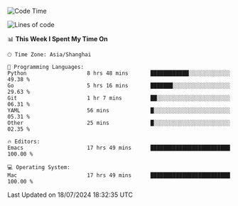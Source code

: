 <!--START_SECTION:waka-->
![Code Time](http://img.shields.io/badge/Code%20Time-2%2C075%20hrs%2015%20mins-blue)

![Lines of code](https://img.shields.io/badge/From%20Hello%20World%20I%27ve%20Written-308.1%20thousand%20lines%20of%20code-blue)

📊 **This Week I Spent My Time On** 

```text
🕑︎ Time Zone: Asia/Shanghai

💬 Programming Languages: 
Python                   8 hrs 48 mins       ████████████░░░░░░░░░░░░░   49.38 % 
Go                       5 hrs 16 mins       ███████░░░░░░░░░░░░░░░░░░   29.63 % 
Git                      1 hr 7 mins         ██░░░░░░░░░░░░░░░░░░░░░░░   06.31 % 
YAML                     56 mins             █░░░░░░░░░░░░░░░░░░░░░░░░   05.31 % 
Other                    25 mins             █░░░░░░░░░░░░░░░░░░░░░░░░   02.35 % 

🔥 Editors: 
Emacs                    17 hrs 49 mins      █████████████████████████   100.00 % 

💻 Operating System: 
Mac                      17 hrs 49 mins      █████████████████████████   100.00 % 
```


 Last Updated on 18/07/2024 18:32:35 UTC
<!--END_SECTION:waka-->
